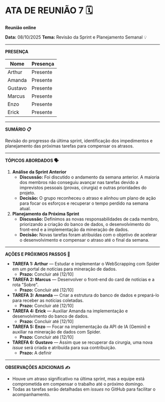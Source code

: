 # ATA DE REUNIÃO 7 🗓️

**Reunião online** 

**Data:** 08/10/2025
**Tema:** Revisão da Sprint e Planejamento Semanal 💡

---

**PRESENÇA**

| Nome | Presença |
| --- | --- |
| Arthur | Presente |
| Amanda | Presente |
| Gustavo | Presente |
| Marcus | Presente |
| Enzo | Presente |
| Erick | Presente |

---

**SUMÁRIO 📋**

Revisão do progresso da última sprint, identificação dos impedimentos e planejamento das próximas tarefas para compensar os atrasos.

---

**TÓPICOS ABORDADOS 🗣️**

1. **Análise da Sprint Anterior**
    - **Discussão:** Foi discutido o andamento da semana anterior. A maioria dos membros não conseguiu avançar nas tarefas devido a imprevistos pessoais (provas, cirurgia) e outras prioridades do projeto.
    - **Decisão:** O grupo reconheceu o atraso e alinhou um plano de ação para focar os esforços e recuperar o tempo perdido na semana atual.
2. **Planejamento da Próxima Sprint**
    - **Discussão:** Definimos as novas responsabilidades de cada membro, priorizando a criação do banco de dados, o desenvolvimento do front-end e a implementação da mineração de dados.
    - **Decisão:** Novas tarefas foram atribuídas com o objetivo de acelerar o desenvolvimento e compensar o atraso até o final da semana.

---

**AÇÕES E PRÓXIMOS PASSOS 🚀**

- **TAREFA 1: Arthur** — Estudar e implementar o WebScrapping com Spider em um portal de notícias para mineração de dados.
    - **Prazo:** Concluir até [12/10]
- **TAREFA 2: Marcus** — Desenvolver o front-end do card de notícias e a rota "Sobre".
    - **Prazo:** Concluir até [12/10]
- **TAREFA 3: Amanda** — Criar a estrutura do banco de dados e prepará-lo para receber as notícias coletadas.
    - **Prazo:** Concluir até [12/10]
- **TAREFA 4: Erick** — Auxiliar Amanda na implementação e desenvolvimento do banco de dados.
    - **Prazo:** Concluir até [12/10]
- **TAREFA 5: Enzo** — Focar na implementação da API de IA (Gemini) e auxiliar na mineração de dados com Spider.
    - **Prazo:** Concluir até [12/10]
- **TAREFA 6: Gustavo** — Assim que se recuperar da cirurgia, uma nova *issue* será criada e atribuída para sua contribuição.
    - **Prazo:** A definir

---

**OBSERVAÇÕES ADICIONAIS ✍️**

- Houve um atraso significativo na última sprint, mas a equipe está comprometida em compensar o trabalho até o próximo domingo.
- Todas as tarefas serão detalhadas em *issues* no GitHub para facilitar o acompanhamento.